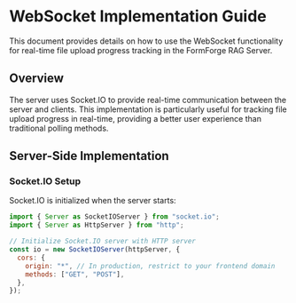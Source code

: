 # WebSocket Implementation Guide

This document provides details on how to use the WebSocket functionality for real-time file upload progress tracking in the FormForge RAG Server.

## Overview

The server uses Socket.IO to provide real-time communication between the server and clients. This implementation is particularly useful for tracking file upload progress in real-time, providing a better user experience than traditional polling methods.

## Server-Side Implementation

### Socket.IO Setup

Socket.IO is initialized when the server starts:

```javascript
import { Server as SocketIOServer } from "socket.io";
import { Server as HttpServer } from "http";

// Initialize Socket.IO server with HTTP server
const io = new SocketIOServer(httpServer, {
  cors: {
    origin: "*", // In production, restrict to your frontend domain
    methods: ["GET", "POST"],
  },
});
